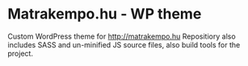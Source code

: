 # Matrakempo.hu - WP theme
Custom WordPress theme for http://matrakempo.hu
Repositiory also includes SASS and un-minified JS source files, also build tools for the project.
